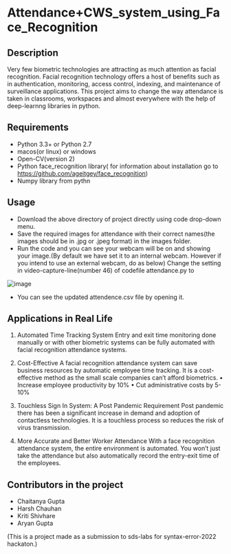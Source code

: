 # Attendance+CWS_system_using_Face_Recognition
## Description
Very few biometric technologies are attracting as much attention as facial recognition. Facial recognition technology offers a host of benefits such as in authentication, monitoring, access control, indexing, and maintenance of surveillance applications. This project aims to change the way attendance is taken in classrooms, workspaces and almost everywhere with the help of deep-learnng libraries in python.

## Requirements
- Python 3.3+ or Python 2.7
- macos(or linux) or windows 
- Open-CV(version 2)
- Python face_recognition library( for information about installation go to https://github.com/ageitgey/face_recognition)
- Numpy library from pythn

## Usage
- Download the above directory of project directly using code drop-down menu.
- Save the required images for attendance with their correct names(the images should be in .jpg or .jpeg format) in the images folder.
- Run the code and you can see your webcam will be on and showing your image.(By default we have set it to an internal webcam. However if you intend to use an external webcam, do as below)
Change the setting in video-capture-line(number 46) of codefile attendance.py to

 ![image](https://user-images.githubusercontent.com/97878444/158023679-2c25e411-e37e-43c9-861b-5a3ae633fe92.png)

- You can see the updated attendence.csv file by opening it.

## Applications in Real Life
1. Automated Time Tracking System
Entry and exit time monitoring done manually or with other biometric systems can be fully automated with facial recognition attendance systems. 
2. Cost-Effective
A facial recognition attendance system can save business resources by automatic employee time tracking. It is a cost-effective method as the small scale companies can’t afford biometrics. 
•	Increase employee productivity by 10%
•	Cut administrative costs by 5-10%

3. Touchless Sign In System: A Post Pandemic Requirement
Post pandemic there has been a significant increase in demand and adoption of contactless technologies. It is a touchless process so reduces the risk of virus transmission.
5. More Accurate and Better Worker Attendance
With a face recognition attendance system, the entire environment is automated. You won’t just take the attendance but also automatically record the entry-exit time of the employees. 

## Contributors in the project
- Chaitanya Gupta
- Harsh Chauhan
- Kriti Shivhare
- Aryan Gupta

(This is a project made as a submission to sds-labs for syntax-error-2022 hackaton.)
